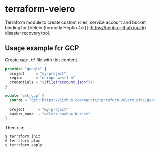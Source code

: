 # terraform-velero

Terraform module to create custom roles, service account and bucket binding for [Velero (formerly Heptio Ark)] (https://heptio.github.io/ark) disaster recovery tool.

## Usage example for GCP

Create `main.tf` file with this content.

```terraform
provider "google" {
  project     = "my-project"
  region      = "europe-west1-b"
  credentials = "${file("account.json")}"
}

module "ark_gcp" {
  source = "git::https://github.com/marctc/terraform-velero.git//gcp"
  
  project      = "my-project"
  bucket_name  = "velero-backup-bucket"
}
```
Then run:

```
$ terraform init
$ terraform plan
$ terraform apply
```
